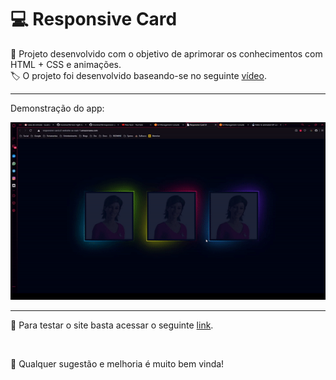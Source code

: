 # 💻 Responsive Card

📱 Projeto desenvolvido com o objetivo de aprimorar os conhecimentos com HTML + CSS e animações.
<br>
🏷️ O projeto foi desenvolvido baseando-se no seguinte [vídeo](https://youtu.be/RPFfpG0SvV0?list=PLGcCUWE4uaqUZF203MRZldNi-9Afi5SrO).

---

Demonstração do app:

<img src="./github_assets/demo.gif" />

---

🧪 Para testar o site basta acessar o seguinte [link](http://responsive-card.s3-website-sa-east-1.amazonaws.com).

<br>

🙏 Qualquer sugestão e melhoria é muito bem vinda!